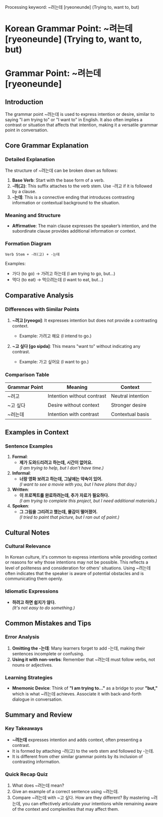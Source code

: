Processing keyword: ~려는데 [ryeoneunde] (Trying to, want to, but)
# Korean Grammar Point: ~려는데 [ryeoneunde] (Trying to, want to, but)
# Grammar Point: ~려는데 [ryeoneunde]
## Introduction
The grammar point ~려는데 is used to express intention or desire, similar to saying "I am trying to" or "I want to" in English. It also often implies a contrast or situation that affects that intention, making it a versatile grammar point in conversation.
## Core Grammar Explanation
### Detailed Explanation
The structure of ~려는데 can be broken down as follows:
1. **Base Verb**: Start with the base form of a verb.
2. **-려(고)**: This suffix attaches to the verb stem. Use -려고 if it is followed by a clause.
3. **-는데**: This is a connective ending that introduces contrasting information or contextual background to the situation.
### Meaning and Structure
- **Affirmative**: The main clause expresses the speaker’s intention, and the subordinate clause provides additional information or context.
### Formation Diagram
```
Verb Stem + -려(고) + -는데
```
Examples:
- 가다 (to go) → 가려고 하는데 (I am trying to go, but...)
- 먹다 (to eat) → 먹으려는데 (I want to eat, but...)
## Comparative Analysis
### Differences with Similar Points
1. **~려고 [ryeogo]**: It expresses intention but does not provide a contrasting context.
   - Example: 가려고 해요 (I intend to go.)
   
2. **~고 싶다 [go sipda]**: This means "want to" without indicating any contrast.
   - Example: 가고 싶어요 (I want to go.)
### Comparison Table
| Grammar Point | Meaning                     | Context          |
|---------------|-------------------------------|------------------|
| ~려고         | Intention without contrast   | Neutral intention |
| ~고 싶다      | Desire without context       | Stronger desire   |
| ~려는데       | Intention with contrast      | Contextual basis  |
## Examples in Context
### Sentence Examples
1. **Formal**: 
   - **제가 도와드리려고 하는데, 시간이 없어요.**  
     _(I am trying to help, but I don’t have time.)_
2. **Informal**: 
   - **너랑 영화 보려고 하는데, 그날에는 약속이 있어.**  
     _(I want to see a movie with you, but I have plans that day.)_
3. **Written**: 
   - **이 프로젝트를 완료하려는데, 추가 자료가 필요하다.**  
     _(I am trying to complete this project, but I need additional materials.)_
4. **Spoken**: 
   - **그 그림을 그리려고 했는데, 물감이 떨어졌어.**  
     _(I tried to paint that picture, but I ran out of paint.)_
## Cultural Notes
### Cultural Relevance
In Korean culture, it's common to express intentions while providing context or reasons for why those intentions may not be possible. This reflects a level of politeness and consideration for others' situations. Using ~려는데 often indicates that the speaker is aware of potential obstacles and is communicating them openly.
### Idiomatic Expressions
- **하려고 하면 쉽지가 않다.**  
  _(It's not easy to do something.)_
## Common Mistakes and Tips
### Error Analysis
1. **Omitting the -는데**: Many learners forget to add -는데, making their sentences incomplete or confusing. 
2. **Using it with non-verbs**: Remember that ~려는데 must follow verbs, not nouns or adjectives.
### Learning Strategies
- **Mnemonic Device**: Think of **"I am trying to..."** as a bridge to your **"but,"** which is what ~려는데 achieves. Associate it with back-and-forth dialogue in conversation.
## Summary and Review
### Key Takeaways
- **~려는데** expresses intention and adds context, often presenting a contrast.
- It is formed by attaching -려(고) to the verb stem and followed by -는데.
- It is different from other similar grammar points by its inclusion of contrasting information.
### Quick Recap Quiz
1. What does ~려는데 mean?
2. Give an example of a correct sentence using ~려는데.
3. Compare ~려는데 with ~고 싶다. How are they different?
By mastering ~려는데, you can effectively articulate your intentions while remaining aware of the context and complexities that may affect them.
